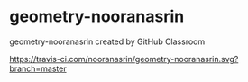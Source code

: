 # geometry-nooranasrin
geometry-nooranasrin created by GitHub Classroom

https://travis-ci.com/nooranasrin/geometry-nooranasrin.svg?branch=master
